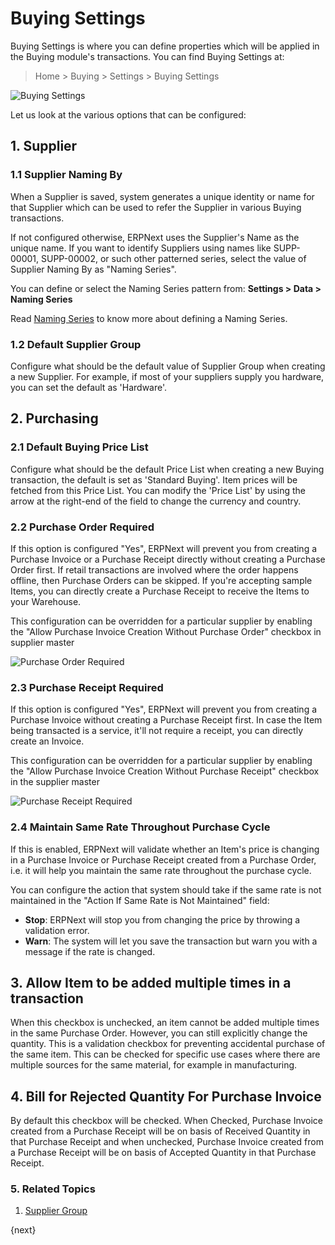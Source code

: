 <!-- add-breadcrumbs -->
# Buying Settings

Buying Settings is where you can define properties which will be applied in the Buying module's transactions.
You can find Buying Settings at:
> Home > Buying > Settings > Buying Settings

![Buying Settings]({{docs_base_url}}/v13/assets/img/buying/buying-settings-v13.png)

Let us look at the various options that can be configured:

## 1. Supplier
### 1.1 Supplier Naming By

When a Supplier is saved, system generates a unique identity or name for that Supplier which can be used to refer the Supplier in various Buying transactions.

If not configured otherwise, ERPNext uses the Supplier's Name as the unique name. If you want to identify Suppliers using names like SUPP-00001, SUPP-00002, or such other patterned series, select the value of Supplier Naming By as "Naming Series".

You can define or select the Naming Series pattern from: **Settings > Data > Naming Series**

Read [Naming Series](/docs/v13/user/manual/en/setting-up/settings/naming-series) to know more about defining a Naming Series.

### 1.2 Default Supplier Group

Configure what should be the default value of Supplier Group when creating a new Supplier. For example, if most of your suppliers supply you hardware, you can set the default as 'Hardware'.

## 2. Purchasing
### 2.1 Default Buying Price List

Configure what should be the default Price List when creating a new Buying transaction, the default is set as 'Standard Buying'. Item prices will be fetched from this Price List. You can modify the 'Price List' by using the arrow at the right-end of the field to change the currency and country.

### 2.2 Purchase Order Required

If this option is configured "Yes", ERPNext will prevent you from creating a Purchase Invoice or a Purchase Receipt directly without creating a Purchase Order first. If retail transactions are involved where the order happens offline, then Purchase Orders can be skipped. If you're accepting sample Items, you can directly create a Purchase Receipt to receive the Items to your Warehouse.

This configuration can be overridden for a particular supplier by enabling the "Allow Purchase Invoice Creation Without Purchase Order" checkbox in supplier master

<img alt="Purchase Order Required" class="screenshot" src="{{docs_base_url}}/v13/assets/img/buying/po-required.png">

### 2.3 Purchase Receipt Required

If this option is configured "Yes", ERPNext will prevent you from creating a Purchase Invoice without creating a Purchase Receipt first. In case the Item being transacted is a service, it'll not require a receipt, you can directly create an Invoice.

This configuration can be overridden for a particular supplier by enabling the "Allow Purchase Invoice Creation Without Purchase Receipt" checkbox in the supplier master

<img alt="Purchase Receipt Required" class="screenshot" src="{{docs_base_url}}/v13/assets/img/buying/pr-required.png">

### 2.4 Maintain Same Rate Throughout Purchase Cycle

If this is enabled, ERPNext will validate whether an Item's price is changing in a Purchase Invoice or Purchase Receipt created from a Purchase Order, i.e. it will help you maintain the same rate throughout the purchase cycle.

You can configure the action that system should take if the same rate is not maintained in the "Action If Same Rate is Not Maintained" field:

- **Stop**: ERPNext will stop you from changing the price by throwing a validation error.
- **Warn**: The system will let you save the transaction but warn you with a message if the rate is changed.

## 3. Allow Item to be added multiple times in a transaction

When this checkbox is unchecked, an item cannot be added multiple times in the same Purchase Order. However, you can still explicitly change the quantity. This is a validation checkbox for preventing accidental purchase of the same item. This can be checked for specific use cases where there are multiple sources for the same material, for example in manufacturing.

## 4. Bill for Rejected Quantity For Purchase Invoice

By default this checkbox will be checked. When Checked, Purchase Invoice created from a Purchase Receipt will be on basis of Received Quantity in that Purchase Receipt and when unchecked, Purchase Invoice created from a Purchase Receipt will be on basis of Accepted Quantity in that Purchase Receipt.

### 5. Related Topics
1. [Supplier Group](/docs/v13/user/manual/en/buying/supplier-group)

{next}
